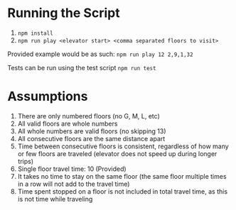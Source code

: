# Running the Script
1. `npm install`
1. `npm run play <elevator start> <comma separated floors to visit>`

Provided example would be as such: `npm run play 12 2,9,1,32`

Tests can be run using the test script `npm run test`

# Assumptions
1. There are only numbered floors (no G, M, L, etc)
1. All valid floors are whole numbers
1. All whole numbers are valid floors (no skipping 13)
1. All consecutive floors are the same distance apart
1. Time between consecutive floors is consistent, regardless of how many or few floors are traveled (elevator does not speed up during longer trips)
1. Single floor travel time: 10 (Provided)
1. It takes no time to stay on the same floor (the same floor multiple times in a row will not add to the travel time)
1. Time spent stopped on a floor is not included in total travel time, as this is not time while traveling